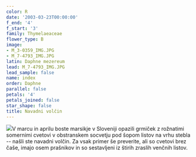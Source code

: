 ```yaml
---
color: R
date: '2003-03-23T00:00:00'
f_end: '4'
f_start: '3'
family: Thymelaeaceae
flower_type: B
image:
- M_3-0359_IMG.JPG
- M_7-4793_IMG.JPG
latin: Daphne mezereum
lead: M_7-4793_IMG.JPG
lead_sample: false
name: index
order: Daphne
parallel: false
petals: '4'
petals_joined: false
star_shape: false
title: Navadni volčin
---
```

![](../../images/poison.gif)V marcu in aprilu boste marsikje v Sloveniji opazili grmiček z rožnatimi somernimi cvetovi v obstranskem socvetju pod šopom listov na vrhu stebla -- našli ste navadni volčin. Za vsak primer še preverite, ali so cvetovi brez čaše, imajo osem prašnikov in so sestavljeni iz štirih zraslih venčnih listov.
